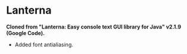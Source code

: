 # Lanterna

**Cloned from "Lanterna: Easy console text GUI library for Java" v2.1.9 (Google Code).**

* Added font antialiasing.
